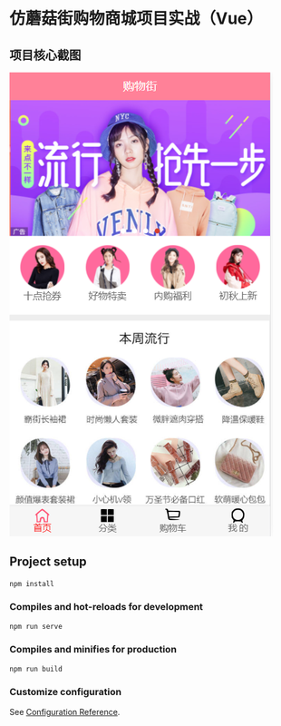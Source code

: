 # 仿蘑菇街购物商城项目实战（Vue）

## 项目核心截图

<img src="https://github.com/L11-github/super/blob/master/src/assets/img-storage/1.png">

## Project setup

```
npm install
```

### Compiles and hot-reloads for development

```
npm run serve
```

### Compiles and minifies for production

```
npm run build
```

### Customize configuration

See [Configuration Reference](https://cli.vuejs.org/config/).
